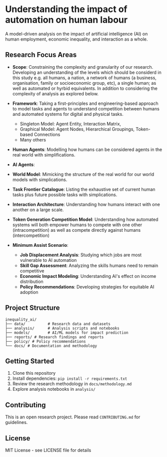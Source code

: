 # Understanding the impact of automation on human labour

A model-driven analysis on the impact of artificial intelligence (AI) on human employment, economic inequality, and interaction as a whole.

## Research Focus Areas

- **Scope**: Constraining the complexity and granularity of our research. Developing an understanding of the levels which should be considerd in this study e.g. all humans, a nation, a network of humans (a business, organisation, family or socioeconomic group, etc), a single human; as well as automated or hyrbid equivalents. In addition to considering the complexity of analysis as explored below.
- **Framework**: Taking a first-principles and engineering-based approach to model tasks and agents to understand competition between humans and automated systems for digital and physical tasks.
    - Singleton Model: Agent Entity, Interaction Matrix, 
    - Graphical Model: Agent Nodes, Hierarchical Groupings, Token-based Connections
    - Many others

- **Human Agents**: Modelling how humans can be considered agents in the real world with simplifications.
- **AI Agents**:
- **World Model**: Mimicking the structure of the real world for our world models with simplications.
- **Task Frontier Catalogue**: Listing the exhaustive set of current human tasks plus future possible tasks with simplications.

- **Interaction Architecture**: Understanding how humans interact with one another on a large scale.

- **Token Generation Competition Model**: Understanding how automated systems will both empower humans to compete with one other (intracompetition) as well as compete directly against humans (intercompetition)


- **Minimum Assist Scenario**:
    - **Job Displacement Analysis**: Studying which jobs are most vulnerable to AI automation
    - **Skill Gap Assessment**: Analyzing the skills humans need to remain competitive
    - **Economic Impact Modeling**: Understanding AI's effect on income distribution
    - **Policy Recommendations**: Developing strategies for equitable AI adoption

## Project Structure
```
inequality_ai/
├── data/          # Research data and datasets
├── analysis/      # Analysis scripts and notebooks
├── models/        # AI/ML models for impact prediction
├── reports/ # Research findings and reports
├── policy/ # Policy recommendations
└── docs/ # Documentation and methodology
```

## Getting Started

1. Clone this repository
2. Install dependencies: `pip install -r requirements.txt`
3. Review the research methodology in `docs/methodology.md`
4. Explore analysis notebooks in `analysis/`

## Contributing

This is an open research project. Please read `CONTRIBUTING.md` for guidelines.

## License

MIT License - see LICENSE file for details
